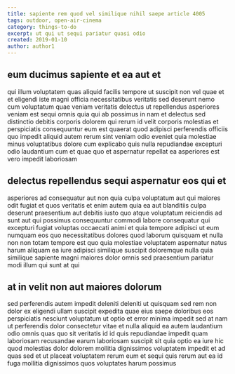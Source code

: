 ```yaml
---
title: sapiente rem quod vel similique nihil saepe article 4005
tags: outdoor, open-air-cinema
category: things-to-do
excerpt: ut qui ut sequi pariatur quasi odio
created: 2019-01-10
author: author1
---
```


## eum ducimus sapiente et ea aut et

qui illum voluptatem quas aliquid facilis tempore ut suscipit non vel quae et et eligendi iste magni officia necessitatibus veritatis sed deserunt nemo cum voluptatum quae veniam veritatis delectus ut repellendus asperiores veniam est sequi omnis quia qui ab possimus in nam et delectus sed distinctio debitis corporis dolorem qui rerum id velit corporis molestias et perspiciatis consequuntur eum est quaerat quod adipisci perferendis officiis quo impedit aliquid autem rerum sint veniam odio eveniet quia molestiae minus voluptatibus dolore cum explicabo quis nulla repudiandae excepturi odio laudantium cum et quae quo et aspernatur repellat ea asperiores est vero impedit laboriosam

## delectus repellendus sequi aspernatur eos qui et

asperiores ad consequatur aut non quia culpa voluptatum aut qui maiores odit fugiat et quos veritatis et enim autem quia ea aut blanditiis culpa deserunt praesentium aut debitis iusto quo atque voluptatum reiciendis ad sunt aut qui possimus consequuntur commodi labore consequatur qui excepturi fugiat voluptas occaecati animi et quia tempore adipisci ut eum numquam eos quo necessitatibus dolores quod laborum quisquam et nulla non non totam tempore est quo quia molestiae voluptatem aspernatur natus harum aliquam ea iure adipisci similique suscipit doloremque nulla quia similique sapiente magni maiores dolor omnis sed praesentium pariatur modi illum qui sunt at qui

## at in velit non aut maiores dolorum

sed perferendis autem impedit deleniti deleniti ut quisquam sed rem non dolor ex eligendi ullam suscipit expedita quae eius saepe doloribus eos perspiciatis nesciunt voluptatum ut optio et error minima impedit sed at nam ut perferendis dolor consectetur vitae et nulla aliquid ea autem laudantium odio omnis quas quo sit veritatis id id quis repudiandae impedit quam laboriosam recusandae earum laboriosam suscipit sit quia optio ea iure hic quod molestias dolor dolorem mollitia dignissimos voluptatem impedit et ad quas sed et ut placeat voluptatem rerum eum et sequi quis rerum aut ea id fuga mollitia dignissimos quos voluptates harum possimus
